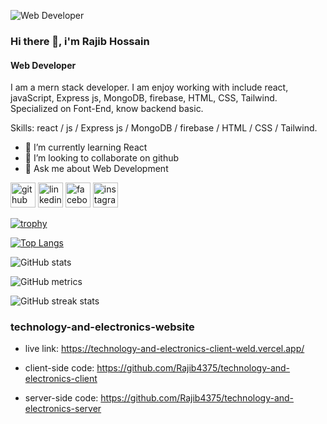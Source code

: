 ![Web Developer](https://i.ibb.co/9TqBkBN/webdevelopment.jpg)
### Hi there 👋,  i'm Rajib Hossain
#### Web Developer


I am a mern stack developer. I am enjoy working with include react, javaScript, Express js, MongoDB, firebase, HTML, CSS, Tailwind. Specialized on Font-End, know backend basic.

Skills: react / js / Express js / MongoDB / firebase / HTML / CSS / Tailwind.

- 🌱 I’m currently learning React 
- 👯 I’m looking to collaborate on github 
- 💬 Ask me about Web Development 


[<img src='https://cdn.jsdelivr.net/npm/simple-icons@3.0.1/icons/github.svg' alt='github' height='40'>](https://github.com/Rajib4375)  [<img src='https://cdn.jsdelivr.net/npm/simple-icons@3.0.1/icons/linkedin.svg' alt='linkedin' height='40'>](https://www.linkedin.com/in/Rajib4375/)  [<img src='https://cdn.jsdelivr.net/npm/simple-icons@3.0.1/icons/facebook.svg' alt='facebook' height='40'>](https://www.facebook.com/Rajib4375)  [<img src='https://cdn.jsdelivr.net/npm/simple-icons@3.0.1/icons/instagram.svg' alt='instagram' height='40'>](https://www.instagram.com/Rajib4375/)  

[![trophy](https://github-profile-trophy.vercel.app/?username=Rajib4375)](https://github.com/ryo-ma/github-profile-trophy)

[![Top Langs](https://github-readme-stats.vercel.app/api/top-langs/?username=Rajib4375)](https://github.com/anuraghazra/github-readme-stats)

![GitHub stats](https://github-readme-stats.vercel.app/api?username=Rajib4375&show_icons=true&count_private=true)  

![GitHub metrics](https://metrics.lecoq.io/Rajib4375)  

![GitHub streak stats](https://streak-stats.demolab.com/?user=Rajib4375)  


### technology-and-electronics-website
- live link: https://technology-and-electronics-client-weld.vercel.app/

- client-side code: https://github.com/Rajib4375/technology-and-electronics-client

- server-side code: https://github.com/Rajib4375/technology-and-electronics-server

